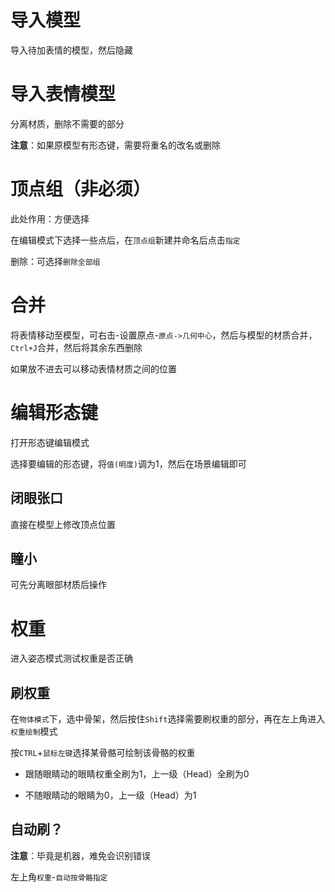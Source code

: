 # 导入模型

导入待加表情的模型，然后隐藏

# 导入表情模型

分离材质，删除不需要的部分

**注意**：如果原模型有形态键，需要将重名的改名或删除

# 顶点组（非必须）

此处作用：方便选择

在编辑模式下选择一些点后，在`顶点组`新建并命名后点击`指定`

删除：可选择`删除全部组`

# 合并

将表情移动至模型，可右击-设置原点-`原点->几何中心`，然后与模型的材质合并，`Ctrl+J`合并，然后将其余东西删除

如果放不进去可以移动表情材质之间的位置

# 编辑形态键

打开形态键编辑模式

选择要编辑的形态键，将`值(明度)`调为1，然后在场景编辑即可

## 闭眼张口

直接在模型上修改顶点位置

## 瞳小

可先分离眼部材质后操作

# 权重

进入姿态模式测试权重是否正确

## 刷权重

在`物体模式`下，选中骨架，然后按住`Shift`选择需要刷权重的部分，再在左上角进入`权重绘制`模式

按`CTRL`+`鼠标左键`选择某骨骼可绘制该骨骼的权重

* 跟随眼睛动的眼睛权重全刷为1，上一级（Head）全刷为0

* 不随眼睛动的眼睛为0，上一级（Head）为1

## 自动刷？

**注意**：毕竟是机器，难免会识别错误

左上角`权重`-`自动按骨骼指定`